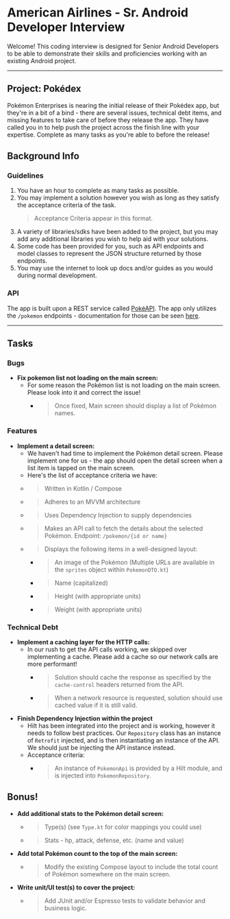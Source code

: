 # American Airlines - Sr. Android Developer Interview

Welcome! This coding interview is designed for Senior Android Developers to be able to demonstrate their skills and proficiencies working with an existing Android project.

---

## Project: Pokédex

Pokémon Enterprises is nearing the initial release of their Pokédex app, but they're in a bit of a bind - there are several issues, technical debt items, and missing features to take care of before they release the app. They have called you in to help push the project across the finish line with your expertise. Complete as many tasks as you're able to before the release!

## Background Info

### Guidelines

1. You have an hour to complete as many tasks as possible.
2. You may implement a solution however you wish as long as they satisfy the acceptance criteria of the task.
   > Acceptance Criteria appear in this format.
3. A variety of libraries/sdks have been added to the project, but you may add any additional libraries you wish to help aid with your solutions.
4. Some code has been provided for you, such as API endpoints and model classes to represent the JSON structure returned by those endpoints.
5. You may use the internet to look up docs and/or guides as you would during normal development.

### API

The app is built upon a REST service called [PokéAPI](https://pokeapi.co/docs/v2). The app only utilizes the `/pokemon` endpoints - documentation for those can be seen [here](https://pokeapi.co/docs/v2#pokemon).

---

## Tasks

### Bugs

- **Fix pokemon list not loading on the main screen:**
  - For some reason the Pokémon list is not loading on the main screen. Please look into it and correct the issue!
    - > Once fixed, Main screen should display a list of Pokémon names.

### Features

- **Implement a detail screen:**
  - We haven't had time to implement the Pokémon detail screen. Please implement one for us - the app should open the detail screen when a list item is tapped on the main screen.
  - Here's the list of acceptance criteria we have:
  - > Written in Kotlin / Compose
  - > Adheres to an MVVM architecture
  - > Uses Dependency Injection to supply dependencies
  - > Makes an API call to fetch the details about the selected Pokémon. Endpoint: `/pokemon/{id or name}`
  - > Displays the following items in a well-designed layout:
    - > An image of the Pokémon (Multiple URLs are available in the `sprites` object within `PokemonDTO.kt`)
    - > Name (capitalized)
    - > Height (with appropriate units)
    - > Weight (with appropriate units)

### Technical Debt

- **Implement a caching layer for the HTTP calls:**
  - In our rush to get the API calls working, we skipped over implementing a cache. Please add a cache so our network calls are more performant!
    - > Solution should cache the response as specified by the `cache-control` headers returned from the API.
    - > When a network resource is requested, solution should use cached value if it is still valid.
- **Finish Dependency Injection within the project**
  - Hilt has been integrated into the project and is working, however it needs to follow best practices. Our `Repository` class has an instance of `Retrofit` injected, and is then instantiating an instance of the API. We should just be injecting the API instance instead.
  - Acceptance criteria:
    - > An instance of `PokemonApi` is provided by a Hilt module, and is injected into `PokemonRepository`.

## Bonus!

- **Add additional stats to the Pokémon detail screen:**
  - > Type(s) (see `Type.kt` for color mappings you could use)
  - > Stats - hp, attack, defense, etc. (name and value)
- **Add total Pokémon count to the top of the main screen:**
  - > Modify the existing Compose layout to include the total count of Pokémon somewhere on the main screen.
- **Write unit/UI test(s) to cover the project:**
  - > Add JUnit and/or Espresso tests to validate behavior and business logic.
